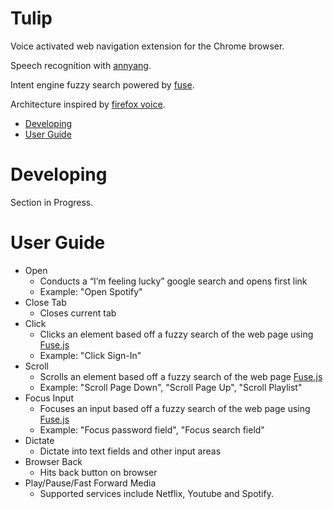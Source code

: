 # Tulip

Voice activated web navigation extension for the Chrome browser.

Speech recognition with [annyang](https://github.com/TalAter/annyang).

Intent engine fuzzy search powered by [fuse](https://fusejs.io/).

Architecture inspired by [firefox voice](https://github.com/mozilla/firefox-voice).

- <a href="#Developing">Developing</a>
- <a href="#UserGuide">User Guide</a>

# Developing

Section in Progress.

# User Guide
- Open
    - Conducts a “I’m feeling lucky” google search and opens first link
    - Example: "Open Spotify"
- Close Tab
    - Closes current tab
- Click
    - Clicks an element based off a fuzzy search of the web page using [Fuse.js](https://fusejs.io/)
    - Example: "Click Sign-In"
- Scroll
    - Scrolls an element based off a fuzzy search of the web page [Fuse.js](https://fusejs.io/)
    - Example: "Scroll Page Down", "Scroll Page Up", "Scroll Playlist"
- Focus Input 
    - Focuses an input based off a fuzzy search of the web page using [Fuse.js](https://fusejs.io/)
    - Example: "Focus password field", "Focus search field"
- Dictate
    - Dictate into text fields and other input areas
- Browser Back
    - Hits back button on browser
- Play/Pause/Fast Forward Media
    - Supported services include Netflix, Youtube and Spotify.
